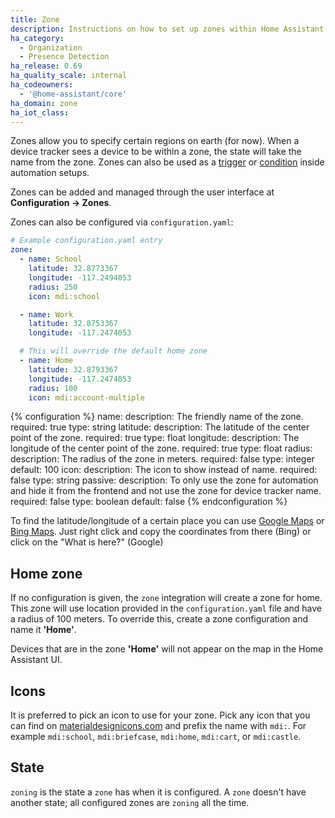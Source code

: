 ```yaml
---
title: Zone
description: Instructions on how to set up zones within Home Assistant.
ha_category:
  - Organization
  - Presence Detection
ha_release: 0.69
ha_quality_scale: internal
ha_codeowners:
  - '@home-assistant/core'
ha_domain: zone
ha_iot_class:
---
```


Zones allow you to specify certain regions on earth (for now). When a device tracker sees a device to be within a zone, the state will take the name from the zone. Zones can also be used as a [trigger](/getting-started/automation-trigger/#zone-trigger) or [condition](/getting-started/automation-condition/#zone-condition) inside automation setups.

Zones can be added and managed through the user interface at **Configuration -> Zones**. 

Zones can also be configured via `configuration.yaml`:

```yaml
# Example configuration.yaml entry
zone:
  - name: School
    latitude: 32.8773367
    longitude: -117.2494053
    radius: 250
    icon: mdi:school

  - name: Work
    latitude: 32.8753367
    longitude: -117.2474053

  # This will override the default home zone
  - name: Home
    latitude: 32.8793367
    longitude: -117.2474053
    radius: 100
    icon: mdi:account-multiple
```

{% configuration %}
name:
  description: The friendly name of the zone.
  required: true
  type: string
latitude:
  description: The latitude of the center point of the zone.
  required: true
  type: float
longitude:
  description: The longitude of the center point of the zone.
  required: true
  type: float
radius:
  description: The radius of the zone in meters.
  required: false
  type: integer
  default: 100
icon:
  description: The icon to show instead of name.
  required: false
  type: string
passive:
  description: To only use the zone for automation and hide it from the frontend and not use the zone for device tracker name.
  required: false
  type: boolean
  default: false
{% endconfiguration %}

To find the latitude/longitude of a certain place you can use [Google Maps](https://www.google.com/maps/) or [Bing Maps](https://www.bing.com/maps). Just right click and copy the coordinates from there (Bing) or click on the "What is here?" (Google)

## Home zone

If no configuration is given, the `zone` integration will create a zone for home. This zone will use location provided in the `configuration.yaml` file and have a radius of 100 meters. To override this, create a zone configuration and name it **'Home'**.

<div class='note'>

Devices that are in the zone **'Home'** will not appear on the map in the Home Assistant UI.

</div>

## Icons

It is preferred to pick an icon to use for your zone. Pick any icon that you can find on [materialdesignicons.com](https://materialdesignicons.com/) and prefix the name with `mdi:`. For example `mdi:school`, `mdi:briefcase`, `mdi:home`, `mdi:cart`, or `mdi:castle`.

## State

`zoning` is the state a `zone` has when it is configured. A `zone` doesn't have another state; all configured zones are `zoning` all the time.
